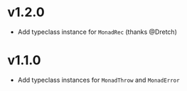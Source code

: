 # v1.2.0

- Add typeclass instance for `MonadRec` (thanks @Dretch)

# v1.1.0

- Add typeclass instances for `MonadThrow` and `MonadError`
